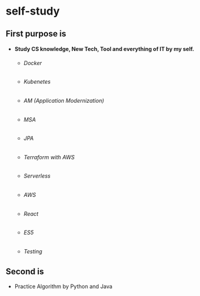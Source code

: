 # self-study
## First purpose is
- #### Study CS knowledge, New Tech, Tool and everything of IT by my self.
  - ###### Docker
  - ###### Kubenetes
  - ###### AM (Application Modernization)
  - ###### MSA
  - ###### JPA
  - ###### Terraform with AWS
  - ###### Serverless
  - ###### AWS
  - ###### React
  - ###### ES5
  - ###### Testing

## Second is
  - Practice Algorithm by Python and Java
